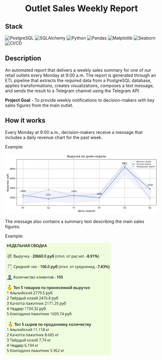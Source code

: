 <h1 align="center"> Outlet Sales Weekly Report </h1>

## Stack
![PostgreSQL](https://img.shields.io/badge/-PostgreSQL-1d1717?style=for-the-badge&logo=PostgreSQL&logoColor=fff6f6)
![SQLAlchemy](https://img.shields.io/badge/-SQLAlchemy-1d1717?style=for-the-badge&logo=SQLAlchemy&logoColor=fff6f6)
![Python](https://img.shields.io/badge/-Python-1d1717?style=for-the-badge&logo=Python&logoColor=fff6f6)
![Pandas](https://img.shields.io/badge/-Pandas-1d1717?style=for-the-badge&logo=Pandas&logoColor=fff6f6)
![Matplotlib](https://img.shields.io/badge/-Matplotlib-1d1717?style=for-the-badge&logo=Matplotlib&logoColor=fff6f6)
![Seaborn](https://img.shields.io/badge/-Seaborn-1d1717?style=for-the-badge&logo=Seaborn&logoColor=fff6f6)
![CI/CD](https://img.shields.io/badge/-GitHub%20CI\/CD-1d1717?style=for-the-badge&logo=GitHub&logoColor=fff6f6)

## Description

An automated report that delivers a weekly sales summary for one of our retail outlets every Monday at 9:00 a.m. The report is generated through an ETL pipeline that extracts the required data from a PostgreSQL database, applies transformations, creates visualizations, composes a text message, and sends the result to a Telegram channel using the Telegram API.

**Project Goal** - To provide weekly notifications to decision-makers with key sales figures from the main outlet.

## How it works

Every Monday at 9:00 a.m., decision-makers receive a message that includes a daily revenue chart for the past week.

Example:

<p align="left"> <img src="assets/sales_weekly_report_example.png" width="600"> </p>

The message also contains a summary text describing the main sales figures.

Example:

<p align="left"> <img src="assets/sales_weekly_report_text_example.png" width="350"> </p>